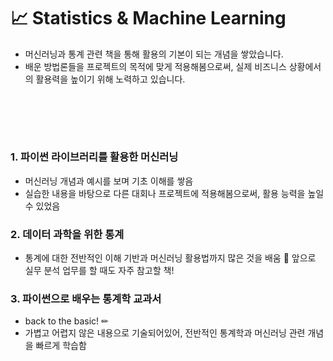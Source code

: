 # 📈 Statistics & Machine Learning
- 머신러닝과 통계 관련 책을 통해 활용의 기본이 되는 개념을 쌓았습니다.
- 배운 방법론들을 프로젝트의 목적에 맞게 적용해봄으로써, 실제 비즈니스 상황에서의 활용력을 높이기 위해 노력하고 있습니다.

<br> </br>
---
### 1. 파이썬 라이브러리를 활용한 머신러닝
- 머신러닝 개념과 예시를 보며 기초 이해를 쌓음
- 실습한 내용을 바탕으로 다른 대회나 프로젝트에 적용해봄으로써, 활용 능력을 높일 수 있었음   

### 2. 데이터 과학을 위한 통계
- 통계에 대한 전반적인 이해 기반과 머신러닝 활용법까지 많은 것을 배움
📌 앞으로 실무 분석 업무를 할 때도 자주 참고할 책! 

### 3. 파이썬으로 배우는 통계학 교과서
- back to the basic! ✏
- 가볍고 어렵지 않은 내용으로 기술되어있어, 전반적인 통계학과 머신러닝 관련 개념을 빠르게 학습함
